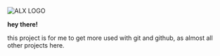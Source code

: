 ![ALX LOGO](https://www.alxafrica.com/wp-content/uploads/2022/01/header-logo.png "ALX LOGO")

**hey there!**

this project is for me to get more used with git and github, as almost all other projects here.
